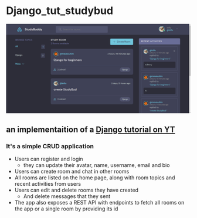 # Django_tut_studybud

![alt text](https://github.com/ahmed316dev/Django_tut_studybud/blob/[main]/v8E3e5r6.png?raw=true)

## an implementaition of a [Django tutorial on YT](https://www.youtube.com/watch?v=PtQiiknWUcI)

### It's a simple CRUD application

- Users can register and login
  - they can update their avatar, name, username, email and bio
- Users can create room and chat in other rooms
- All rooms are listed on the home page, along with room topics and recent activities from users
- Users can edit and delete rooms they have created
  - And delete messages that they sent
- The app also exposes a REST API with endpoints to fetch all rooms on the app or a single room by providing its id
